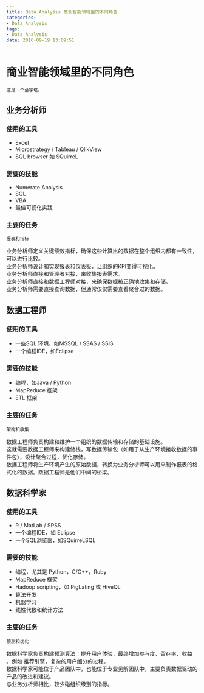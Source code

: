 ```yaml
---
title: Data Analysis 商业智能领域里的不同角色
categories:
- Data Analysis
tags:
- Data Analysis
date: 2016-09-19 13:09:51
---
```

# 商业智能领域里的不同角色

`这是一个金字塔。`

## 业务分析师

### 使用的工具

* Excel
* Microstrategy / Tableau / QlikView
* SQL browser 如 SQuirreL

### 需要的技能

* Numerate Analysis
* SQL
* VBA
* 最佳可视化实践

### 主要的任务

`报表和指标`

业务分析师定义关键绩效指标，确保这些计算出的数据在整个组织内都有一致性，可以进行比较。  
业务分析师设计和实现报表和仪表板，让组织的KPI变得可视化。  
业务分析师直接和管理者对接，来收集报表需求。  
业务分析师直接和数据工程师对接，来确保数据被正确地收集和存储。  
业务分析师需要直接查询数据，但通常仅仅需要查看聚合过的数据。

## 数据工程师

### 使用的工具

* 一些SQL 环境，如MSSQL / SSAS / SSIS
* 一个编程IDE，如Eclipse

### 需要的技能

* 编程，如Java / Python
* MapReduce 框架
* ETL 框架

### 主要的任务

`架构和收集`

数据工程师负责构建和维护一个组织的数据传输和存储的基础设施。  
这就需要数据工程师来构建储栈，写数据传输包（如用于从生产环境接收数据的事件包），设计聚合过程，优化存储。  
数据工程师将生产环境产生的原始数据，转换为业务分析师可以用来制作报表的格式化的数据。数据工程师是他们中间的桥梁。  

## 数据科学家

### 使用的工具

* R / MatLab / SPSS
* 一个编程IDE，如 Eclipse
* 一个SQL浏览器，如SQuirreLSQL

### 需要的技能

* 编程，尤其是 Python，C/C++，Ruby
* MapReduce 框架
* Hadoop scripting，如 PigLating 或 HiveQL
* 算法开发
* 机器学习
* 线性代数和统计方法

### 主要的任务

`预测和优化`

数据科学家负责构建预测算法：提升用户体验，最终增加参与度、留存率、收益 。例如 推荐引擎，复杂的用户细分的过程。  
数据科学家可能位于产品团队中，也能位于专业见解团队中，主要负责数据驱动的产品的改进和建议。  
与业务分析师相比，较少碰组织级别的指标。  
